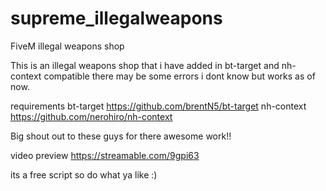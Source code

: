 # supreme_illegalweapons
FiveM illegal weapons shop


This is an illegal weapons shop that i have added in bt-target and nh-context compatible
there may be some errors i dont know but works as of now.

requirements
bt-target https://github.com/brentN5/bt-target
nh-context https://github.com/nerohiro/nh-context

Big shout out to these guys for there awesome work!!


video preview
https://streamable.com/9gpi63


its a free script so do what ya like :) 
